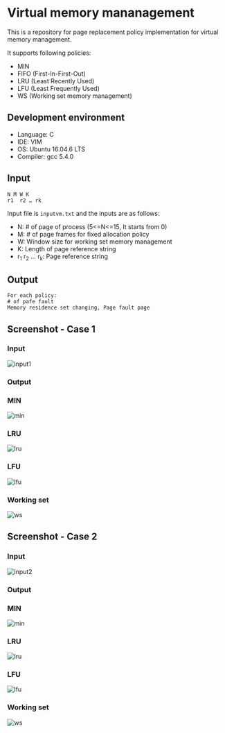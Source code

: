 # Virtual memory mananagement
This is a repository for page replacement policy implementation for virtual memory management.

It supports following policies:
- MIN
- FIFO (First-In-First-Out)
- LRU (Least Recently Used)
- LFU (Least Frequently Used)
- WS (Working set memory management)

## Development environment
- Language: C
- IDE: VIM
- OS: Ubuntu 16.04.6 LTS
- Compiler: gcc 5.4.0

## Input
```
N M W K
r1  r2 … rk
```
Input file is ```inputvm.txt``` and the inputs are as follows:

- N: # of page of process (5<=N<=15, It starts from 0)
- M: # of page frames for fixed allocation policy
- W: Window size for working set memory management
- K: Length of page reference string
- r<sub>1</sub>  r<sub>2</sub> … r<sub>k</sub>: Page reference string


## Output
```
For each policy:
# of pafe fault
Memory residence set changing, Page fault page
```

## Screenshot - Case 1
### Input
![input1](screenshot/input1.png)
### Output
### MIN
![min](screenshot/min1.png)

### LRU
![lru](screenshot/lru1.png)

### LFU
![lfu](screenshot/lfu1.png)

### Working set
![ws](screenshot/ws1.png)


## Screenshot - Case 2
### Input
![input2](screenshot/input2.png)
### Output
### MIN
![min](screenshot/min2.png)

### LRU
![lru](screenshot/lru2.png)

### LFU
![lfu](screenshot/lfu2.png)

### Working set
![ws](screenshot/ws2.png)

